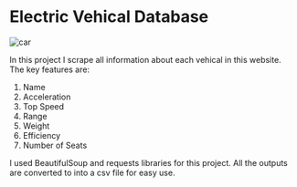 # Electric Vehical Database
![car](https://github.com/Bakar31/Web-Scraping/blob/master/Electric%20Vehical/electronics%20vehicles.jpg)


In this project I scrape all information about each vehical in this website.
The key features are:

1. Name
2. Acceleration
3. Top Speed
4. Range
5. Weight
6. Efficiency
7. Number of Seats

I used BeautifulSoup and requests libraries for this project.
All the outputs are converted to into a csv file for easy use.